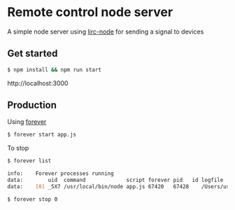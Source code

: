 # Remote control node server
A simple node server using [lirc-node](https://www.npmjs.com/package/node-lirc) for sending a signal to devices 

## Get started 
```sh
$ npm install && npm run start 
```
http://localhost:3000

## Production 
Using [forever](https://www.npmjs.com/package/forever)  

```sh
$ forever start app.js
```

To stop
```sh
$ forever list 

info:    Forever processes running
data:        uid  command             script forever pid   id logfile                       uptime      
data:    [0] _5X7 /usr/local/bin/node app.js 67420   67428    /Users/user/.forever/_5X7.log 0:0:0:4.017 

$ forever stop 0 
``` 